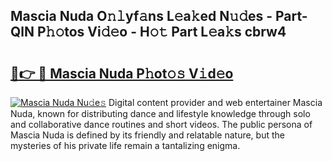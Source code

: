 ## Mascia Nuda O𝚗𝚕yf𝚊ns L𝚎a𝚔ed N𝚞𝚍es - Part-QlN P𝚑𝚘tos Vi𝚍𝚎o - H𝚘𝚝 Part L𝚎a𝚔s cbrw4

# <h2><a href="http://kfciil.oniu.top/?m=Mascia+Nuda">🔗👉 🔴 Mascia Nuda P𝚑ot𝚘𝚜 V𝚒d𝚎o</a></h2>

[![Mascia Nuda Nu𝚍e𝚜](https://i.imgur.com/0qMVB7G.gif)](http://kfciil.oniu.top/?m=Mascia+Nuda)
Digital content provider and web entertainer Mascia Nuda, known for distributing dance and lifestyle knowledge through solo and collaborative dance routines and short videos. The public persona of Mascia Nuda is defined by its friendly and relatable nature, but the mysteries of his private life remain a tantalizing enigma.  
